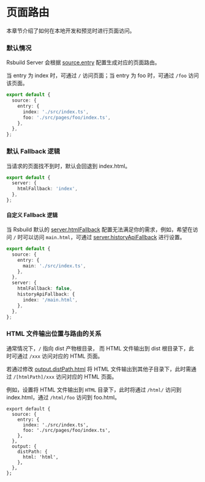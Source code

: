 # 页面路由

本章节介绍了如何在本地开发和预览时进行页面访问。

### 默认情况

Rsbuild Server 会根据 [source.entry](/config/options/source#sourceentry) 配置生成对应的页面路由。

当 entry 为 index 时，可通过 `/` 访问页面；当 entry 为 foo 时，可通过 `/foo` 访问该页面。

```ts title="rsbuild.config.ts"
export default {
  source: {
    entry: {
      index: './src/index.ts',
      foo: './src/pages/foo/index.ts',
    },
  },
};
```

### 默认 Fallback 逻辑

当请求的页面找不到时，默认会回退到 index.html。

```ts file=rsbuild.config.ts
export default {
  server: {
    htmlFallback: 'index',
  },
};
```

#### 自定义 Fallback 逻辑

当 Rsbuild 默认的 [server.htmlFallback](/config/options/server#serverhtmlfallback) 配置无法满足你的需求，例如，希望在访问 `/` 时可以访问 `main.html`，可通过 [server.historyApiFallback](/config/options/server#serverhistoryapifallback) 进行设置。

```ts file=rsbuild.config.ts
export default {
  source: {
    entry: {
      main: './src/index.ts',
    },
  },
  server: {
    htmlFallback: false,
    historyApiFallback: {
      index: '/main.html',
    },
  },
};
```

### HTML 文件输出位置与路由的关系

通常情况下，`/` 指向 dist 产物根目录， 而 HTML 文件输出到 dist 根目录下，此时可通过 `/xxx` 访问对应的 HTML 页面。

若通过修改 [output.distPath.html](/config/options/output#outputdistpath) 将 HTML 文件输出到其他子目录下，此时需通过 `/[htmlPath]/xxx` 访问对应的 HTML 页面。

例如，设置将 HTML 文件输出到 `HTML` 目录下，此时将通过 `/html/` 访问到 index.html，通过 `/html/foo` 访问到 foo.html。

```
export default {
  source: {
    entry: {
      index: './src/index.ts',
      foo: './src/pages/foo/index.ts',
    },
  },
  output: {
    distPath: {
      html: 'html',
    },
  },
};
```
